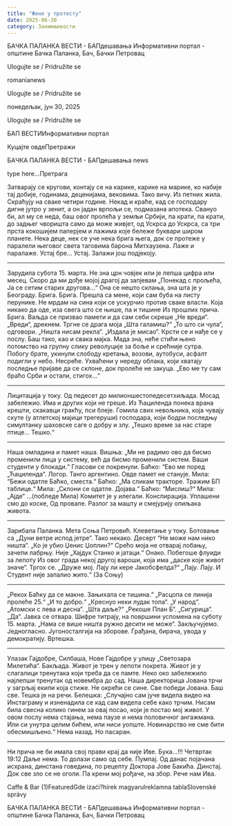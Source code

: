 ```yaml
---
title: "Жене у протесту"
date: 2025-06-30
category: Занимљивости
---
```


БАЧКА ПАЛАНКА ВЕСТИ - БАПдешавања Информативни портал - општине Бачка Паланка, Бач, Бачки Петровац

Ulogujte se / Pridružite se

romanianews

Ulogujte se / Pridružite se

понедељак, јун 30, 2025

Ulogujte se / Pridružite se

БАП ВЕСТИИнформативни портал

Куцајте овдеПретражи

БАЧКА ПАЛАНКА ВЕСТИ - БАПдешавања news

type here...Претрага

Затварају се кругови, контају се на карике,
карике на марике, ко набије тај добије, годинама, деценијама, вековима. Тако вичу.
Из петних жила. Скраћују на сваке четири године.
Некад и краће, кад се господару дигне јутро у зенит, а он јадан врпољи се, подмазана апотека.
Свануо би, ал му се неда, баш овог пролећа
у земљи Србији, па крати, па крати, до задњег чворишта само да може живјет, од Ускрса до Ускрса, са три прста кокошијем паперјем и лажима које бележе буквари широм планете.
Нека деце, нек се уче нека брига њега,
док се протеже у паралели његовог света
таговима барона Митхаузена. Лаже и паралаже.
Устај бре… Устај. Залажи још подјекоју.
***
Зарудила субота 15. марта. Не зна црн човјек или је лепша цифра или месец.
Скоро да ми дође мојој драгој да запјевам
„Понекад с прољећа,
Ја се сетим старих другова…“
Она се нешто склања, зна шта је у Београду.
Брига. Брига.
Прешла са мене, који сам буба на листу перунике.
Не мрдам на сина који се ускурчио против сваке власти. Која никако да оде, иза свега што се њише, па и тишине
Из прошлих прича. Брига.
Ваљда се призвао памети и да сам себи скреше „Не вреди“. „Вреди“, дрекнем.
Тргне се драга моја „Шта галамиш?“
„То што си чула“, одговори.
„Ништа нисам рекла“.
„Издала је мисао“. Крсти се и нађе се у послу.
Баш тако, као и свака мајка. Мада зна,
неће стићи њено потомство на групну слику
револуције за боље и срећније сутра.
Побогу брате, укинули слободу кретања,
возови, аутобуси, асфалт подигли у небо. Несреће.
Ухваћени у нереду облака, који хватају
последње пријаве да се склоне, док пролеће не закуца.
„Ево ме ту сам браћо Срби и остали, стигох…“
***
Лицитација у току. Од педесет до милионшестопедесетхиљада.
Мосад забележио. Има и других који не греше.
Из Ћациленда понека врана крешти,
скакавци гракћу, пси блеје.
Гомила свих невољника, која чувају скуте
(у атлетској мајици трегеруши)
господара, који бодри последњу симултанку
шаховске саге о добру и злу.
„Тешко време за нас старе птице… Тешко.“
***
Наша омладина и памет наша.
Вишња: „Ми не радимо ово да бисмо променили лица у систему,
већ да бисмо променили систем.
Ваши студенти у блокади.“
Гласови се покренули.
Баћко: “Ево ме поред „Ћациленда“.
Логор. Танго аргентино. Овде памет не станује.
Мила: “Бежи одатле Баћко, сместа.“
Баћко: „Ма сликам тракторе. Тражим БП таблице.“
Мила: „Склони се одатле. Дојава.“
Баћко: “Мислиш?“
Мила: „Ајде“ …(побледе Мила)
Комитет је у илегали.
Конспирација. Уплашени смо до коске,
Од провале. Разлог за машту и смејурију
опиљака живота.
***
Зарибала Паланка. Мета Соња Петровић. Клеветање у току. Ботовање са „Дуни ветре испод јетре“.
Тако некако. Десерт “Не може нам нико ништа“. „Ко је убио Џенис Џоплин?“
Срећо моја не отварај лобању, зачепи лабрњу. Није „Хајдук Станко и јатаци.“
Онако. Побегоше флуиди за лепоту
Из овог града некој другој вароши, која има
„даске које живот значе“.
Тргох се.
„Друже мој. Лају ли кере Јакобсфелда?“
„Лају. Лају. И Студент није запалио жито.“
(За Соњу)
***
„Рекох Баћку да се макне.
Зањихала се тишина.“
„Расцопа се линија пролеће 25.“
„И то добро.“
„Креснуо неки лудак топа“.
„У народ“.
„Атомски с лева и десна“.
„Шта даље?“
„Рекоше План Б“.
„Сигурица“.
„Да“.
Јавка се отвара. Шифре титрају, на површини успомена на суботу 15. марта.
„Нама се више ништа ружно десити не може“.
Закључујемо.
Једногласно. Југоносталгија на зборове.
Грађана, бирача, увода у демократију.
Вртешка.
***
Улазак Гајдобре, Силбаша, Нове Гајдобре у улицу „Светозара Милетића“. Бакљада. Живот је трен у лепоти покрета. Живот је у слагалици тренутака који треба да се памте.
Неко око забележило најлепши тренутак
од новембра до сад. Наша директорица Јована трчи у загрљај екипи која стиже.
Не окрећи се сине. Све победи Јована.
Баш све.
Тешка је на речи. Белешка: „Случајно сам јуче видела видео на Инстаграму и изненадила се кад сам видела себе како трчим. Нисам била свесна колико гинем за овај посао, који је постао мој живот. У овом послу нема стајања, нема паузе и нема половичног ангажмана. Или си унутра целим бићем, или ниси уопште.
Новинарство не сме бити обесмишљено.“
Нема назад. Но пасаран.
***
Ни прича не би имала свој прави крај
да није Иве. Бука…!!!
Четвртак 19:12
Даље нема.
То долази само од себе.
Пумпај.
Од данас појачана исхрана,
динстана говедина, по рецепту
Доктора Јове Бакића.
Динстај. Док све зло се не оголи.
Па крени мој рођаче, на збор.
Рече нам Ива.

Caffe & Bar (1)FeaturedGde izaći?hírek magyarulreklamna tablaSlovenské správy

БАЧКА ПАЛАНКА ВЕСТИ - БАПдешавања Информативни портал - општине Бачка Паланка, Бач, Бачки Петровац
